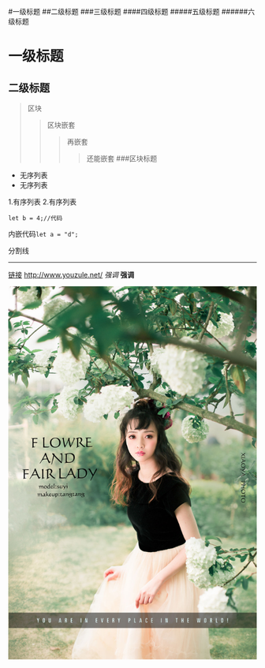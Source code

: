 #一级标题
##二级标题
###三级标题
####四级标题
#####五级标题
######六级标题

一级标题
=======
二级标题
-------


>区块
>>区块嵌套
>>>再嵌套
>>>>还能嵌套
>###区块标题

+ 无序列表
+ 无序列表

1.有序列表
2.有序列表

    let b = 4;//代码

内嵌代码`let a = "d";`

分割线

---

[链接](http://www.youzule.net)
<http://www.youzule.net/>
*强调*
**强调**

![图片](../assets/a.jpg)
